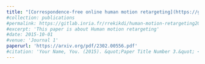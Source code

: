 ```yaml
---
title: "[Correspondence-free online human motion retargeting](https://gitlab.inria.fr/rrekikdi/human-motion-retargeting2023)"
#collection: publications
#permalink: https://gitlab.inria.fr/rrekikdi/human-motion-retargeting2023
#excerpt: 'This paper is about Human motion retargeting'
#date: 2015-10-01
#venue: 'Journal 1'
paperurl: 'https://arxiv.org/pdf/2302.00556.pdf'
#citation: 'Your Name, You. (2015). &quot;Paper Title Number 3.&quot; <i>Journal 1</i>. 1(3).'
---
```

